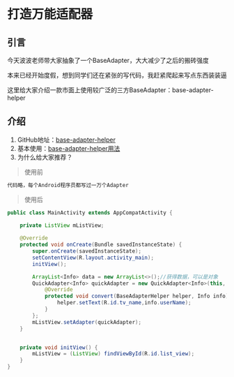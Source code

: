 # 打造万能适配器
## 引言
今天波波老师带大家抽象了一个BaseAdapter，大大减少了之后的搬砖强度

本来已经开始度假，想到同学们还在紧张的写代码，我赶紧爬起来写点东西装装逼

这里给大家介绍一款市面上使用较广泛的三方BaseAdapter：base-adapter-helper

## 介绍

 1. GitHub地址：[base-adapter-helper][1]
 2. 基本使用：[base-adapter-helper用法][2]
 3. 为什么给大家推荐？
 
> 使用前

``` java
代码略，每个Android程序员都写过一万个Adapter
```

> 使用后

``` java
public class MainActivity extends AppCompatActivity {
    
    private ListView mListView;

    @Override
    protected void onCreate(Bundle savedInstanceState) {
        super.onCreate(savedInstanceState);
        setContentView(R.layout.activity_main);
        initView();

        ArrayList<Info> data = new ArrayList<>();//获得数据，可以是对象
        QuickAdapter<Info> quickAdapter = new QuickAdapter<Info>(this, R.layout.item, data) {
            @Override
            protected void convert(BaseAdapterHelper helper, Info info) {
                helper.setText(R.id.tv_name,info.userName);
            }
        };
        mListView.setAdapter(quickAdapter);
    }


    private void initView() {
        mListView = (ListView) findViewById(R.id.list_view);
    }
}
```






  [1]: https://github.com/JoanZapata/base-adapter-helper
  [2]: https://github.com/yellowbaby1991/note/blob/master/UI/base-adapter-helper.md